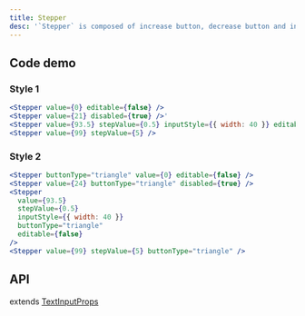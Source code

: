 ```yaml
---
title: Stepper
desc: '`Stepper` is composed of increase button, decrease button and input box, used to input and adjust numbers within a certain range.'
---
```


## Code demo

### Style 1

```jsx
<Stepper value={0} editable={false} />
<Stepper value={21} disabled={true} />'
<Stepper value={93.5} stepValue={0.5} inputStyle={{ width: 40 }} editable={false} />
<Stepper value={99} stepValue={5} />
```

### Style 2

```jsx
<Stepper buttonType="triangle" value={0} editable={false} />
<Stepper value={24} buttonType="triangle" disabled={true} />
<Stepper
  value={93.5}
  stepValue={0.5}
  inputStyle={{ width: 40 }}
  buttonType="triangle"
  editable={false}
/>
<Stepper value={99} stepValue={5} buttonType="triangle" />
```

## API

extends [TextInputProps](https://reactnative.dev/docs/textinput#props)

<API name="StepperProps" />
